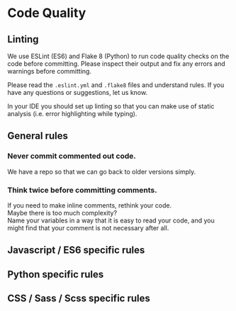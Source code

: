 # Code Quality

## Linting

We use ESLint (ES6) and Flake 8 (Python) to run code quality checks on the code before committing.
Please inspect their output and fix any errors and warnings before committing.

Please read the `.eslint.yml` and `.flake8` files and understand rules. If you have any questions or suggestions, let us know.

In your IDE you should set up linting so that you can make use of static analysis (i.e. error highlighting while typing).

## General rules

### Never commit commented out code.

We have a repo so that we can go back to older versions simply.

### Think twice before committing comments.
If you need to make inline comments, rethink your code.   
Maybe there is too much complexity?  
Name your variables in a way that it is easy to read your code, and you might find that your comment is not necessary after all.


## Javascript / ES6 specific rules

## Python specific rules

## CSS / Sass / Scss specific rules